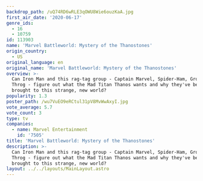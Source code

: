 ```yaml
---
backdrop_path: /uQ74RD6wRLE3qOWU8Wie6ouzKaA.jpg
first_air_date: '2020-06-17'
genre_ids:
  - 16
  - 10759
id: 113903
name: 'Marvel Battleworld: Mystery of the Thanostones'
origin_country:
  - US
original_language: en
original_name: 'Marvel Battleworld: Mystery of the Thanostones'
overview: >-
  Can Iron Man and this rag-tag group - Captain Marvel, Spider-Ham, Groot, and
  Throg - figure out what the Mad Titan Thanos wants and why they've been
  brought to this strange, new world?
popularity: 1.3
poster_path: /wu7VuEO9eRCtul31pV8MvWwAxyI.jpg
vote_average: 5.7
vote_count: 3
type: tv
companies:
  - name: Marvel Entertainment
    id: '7505'
title: 'Marvel Battleworld: Mystery of the Thanostones'
description: >-
  Can Iron Man and this rag-tag group - Captain Marvel, Spider-Ham, Groot, and
  Throg - figure out what the Mad Titan Thanos wants and why they've been
  brought to this strange, new world?
layout: ../../layouts/MainLayout.astro
---
```


